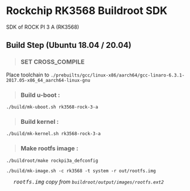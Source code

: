 # Rockchip RK3568 Buildroot SDK

SDK of ROCK PI 3 A (RK3568)

## Build Step (Ubuntu 18.04 / 20.04)

> ### SET CROSS_COMPILE

  Place toolchain to `./prebuilts/gcc/linux-x86/aarch64/gcc-linaro-6.3.1-2017.05-x86_64_aarch64-linux-gnu`

> ### Build u-boot :

  `./build/mk-uboot.sh rk3568-rock-3-a`

> ### Build kernel :

  `./build/mk-kernel.sh rk3568-rock-3-a`

> ### Make rootfs image :

  `./buildroot/make rockpi3a_defconfig`

  `./build/mk-image.sh -c rk3568 -t system -r out/rootfs.img`

       _<kbd>rootfs.img</kbd>  copy from `buildroot/output/images/rootfs.ext2`_
